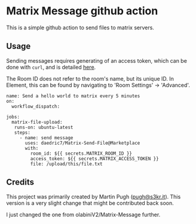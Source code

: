 # Matrix Message github action

This is a simple github action to send files to matrix servers.

## Usage

Sending messages requires generating of an access token, which can be done with
`curl`, and is detailed [here](https://matrix.org/docs/guides/client-server-api/).

The Room ID does not refer to the room's name, but its unique ID. In Element, this
can be found by navigating to 'Room Settings' -> 'Advanced'.


```workflow
name: Send a hello world to matrix every 5 minutes
on:
  workflow_dispatch:
    
jobs:
  matrix-file-upload:
   runs-on: ubuntu-latest
   steps:
     - name: send message
       uses: daedric7/Matrix-Send-File@Marketplace
       with:
         room_id: ${{ secrets.MATRIX_ROOM_ID }}
         access_token: ${{ secrets.MATRIX_ACCESS_TOKEN }}
         file: /upload/this/file.txt
```


## Credits

This project was primarily created by Martin Pugh (pugh@s3kr.it). This version is a very slight change that might be
contributed back soon.

I just changed the one from olabiniV2/Matrix-Message further.

